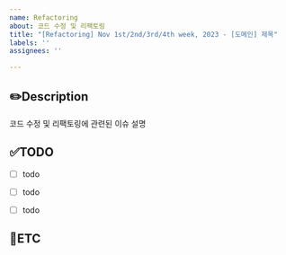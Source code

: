 ```yaml
---
name: Refactoring
about: 코드 수정 및 리팩토링
title: "[Refactoring] Nov 1st/2nd/3rd/4th week, 2023 - [도메인] 제목"
labels: ''
assignees: ''

---
```


✏️Description
-
코드 수정 및 리팩토링에 관련된 이슈 설명

✅TODO
-
- [ ] todo
- [ ] todo
- [ ] todo


🐾ETC
-
